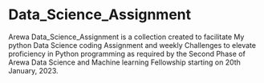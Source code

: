 # Data_Science_Assignment

Arewa Data_Science_Assignment is a collection created to facilitate My python Data Science coding Assignment and weekly Challenges to elevate proficiency in Python programming as required by the Second Phase of Arewa Data Science and Machine learning Fellowship starting on 20th January, 2023.
